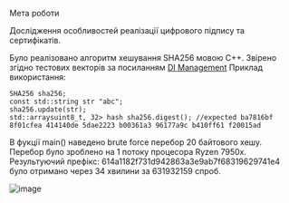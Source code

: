Мета роботи 

Дослідження особливостей реалізації цифрового підпису та сертифікатів. 

Було реалізовано алгоритм хешування SHA256 мовою С++. Звірено згідно тестових векторів за посиланням [DI Management](https://www.di-mgt.com.au/sha_testvectors.html)
Приклад використання: 

```с++ 
SHA256 sha256; 
const std::string str "abc"; 
sha256.update(str); 
std::arraysuint8_t, 32> hash sha256.digest(); //expected ba7816bf 8f01cfea 414140de 5dae2223 b00361a3 96177a9c b410ff61 f20015ad
```

В фукції main() наведено brute force перебор 20 байтового хешу. Перебор було зроблено на 1 потоку процесора Ryzen 7950х. Результуючий префікс: 614a1182f731d942863a3e9ab7f68319629741e4 було отримано через 34 хвилини за 631932159 спроб.

![image](https://github.com/user-attachments/assets/be95cd06-8e59-459d-9b42-bbe485cdce72)
